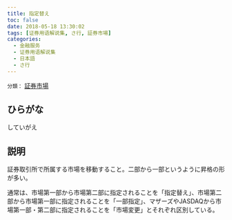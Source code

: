 ```yaml
---
title: 指定替え
toc: false
date: 2018-05-18 13:30:02
tags: [证券用语解说集, さ行, 証券市場]
categories:
  - 金融服务
  - 证券用语解说集
  - 日本語
  - さ行
---
```


`分類：` [証券市場](/tags/証券市場/)

## ひらがな

していがえ

## 説明

証券取引所で所属する市場を移動すること。二部から一部というように昇格の形が多い。

通常は、市場第一部から市場第二部に指定されることを「指定替え」、市場第二部から市場第一部に指定されることを「一部指定」、マザーズやJASDAQから市場第一部・第二部に指定されることを「市場変更」とそれぞれ区別している。
